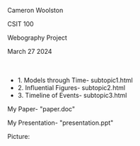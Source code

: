 <html>
<head>
<title>History of Computers</title>
<p>Cameron Woolston</p>
<p>CSIT 100</p>
<p>Webography Project</p>
<p>March 27 2024</p>
</head>
<body style="background-color:light blue;">
</body>
</html>
<p style="font: bold 48px cursive;color:black;text-align:center;"></p>
<ul>
<li>1. Models through Time- subtopic1.html</li>
<li>2. Influential Figures- subtopic2.html</li>
<li>3. Timeline of Events- subtopic3.html</li>
</ul>
</html>
<p>My Paper- "paper.doc"</p>
<p>My Presentation- "presentation.ppt"</p>
Picture: <img src="" />
